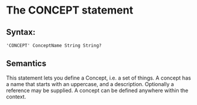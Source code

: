 # The CONCEPT statement

## Syntax:
```
'CONCEPT' ConceptName String String?
```

## Semantics
This statement lets you define a Concept, i.e. a set of things. A concept has a name that starts with an uppercase, and a description.  Optionally a reference may be supplied.
A concept can be defined anywhere within the context. 